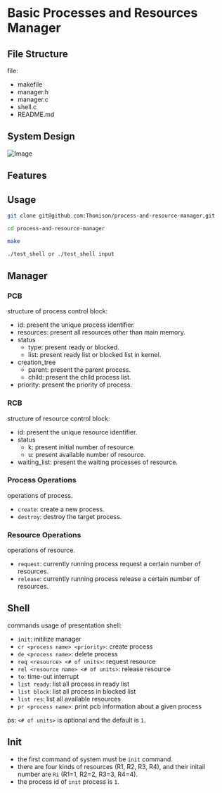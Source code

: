 # Basic Processes and Resources Manager


## File Structure

file:
- makefile
- manager.h
- manager.c
- shell.c
- README.md

## System Design

![Image](img/system_structure.png)

## Features

## Usage

```bash
git clone git@github.com:Thomison/process-and-resource-manager.git

cd process-and-resource-manager

make

./test_shell or ./test_shell input
```

## Manager

### PCB

structure of process control block:
- id: present the unique process identifier.
- resources: present all resources other than main memory.
- status
    - type: present ready or blocked.
    - list: present ready list or blocked list in kernel.
- creation_tree 
    - parent: present the parent process.
    - child: present the child process list.
- priority: present the priority of process.

### RCB

structure of resource control block:
- id: present the unique resource identifier.
- status
    - k: present initial number of resource.
    - u: present available number of resource.
- waiting_list: present the waiting processes of resource.

### Process Operations

operations of process.
- `create`: create a new process.
- `destroy`: destroy the target process.

### Resource Operations

operations of resource.
- `request`: currently running process request a certain number of resources.
- `release`: currently running process release a certain number of resources.

## Shell

commands usage of presentation shell:
- `init`: initilize manager
- `cr <process name> <priority>`: create process 
- `de <process name>`:  delete process
- `req <resource> <# of units>`:  request resource
- `rel <resource name> <# of units>`: release resource
- `to`:  time-out interrupt
- `list ready`: list all process in ready list
- `list block`: list all process in blocked list
- `list res`:  list all available resources
- `pr <process name>`: print pcb information about a given process

ps: `<# of units>` is optional and the default is `1`.


## Init

- the first command of system must be `init` command.
- there are four kinds of resources (R1, R2, R3, R4), and their initail
    number are `Ri` (R1=1, R2=2, R3=3, R4=4).
- the process id of `init` process is `1`.

